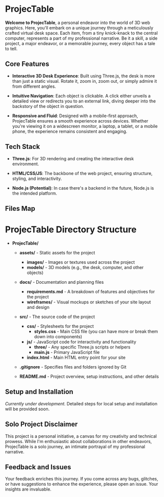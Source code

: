 # ProjecTable

**Welcome to ProjecTable**, a personal endeavor into the world of 3D web graphics. Here, you'll embark on a unique journey through a meticulously crafted virtual desk space. Each item, from a tiny knick-knack to the central computer, represents a part of my professional narrative. Be it a skill, a side project, a major endeavor, or a memorable journey, every object has a tale to tell.

## Core Features

- **Interactive 3D Desk Experience**: Built using Three.js, the desk is more than just a static visual. Rotate it, zoom in, zoom out, or simply admire it from different angles.
  
- **Intuitive Navigation**: Each object is clickable. A click either unveils a detailed view or redirects you to an external link, diving deeper into the backstory of the object in question.
  
- **Responsive and Fluid**: Designed with a mobile-first approach, ProjecTable ensures a smooth experience across devices. Whether you're viewing it on a widescreen monitor, a laptop, a tablet, or a mobile phone, the experience remains consistent and engaging.

## Tech Stack

- **Three.js**: For 3D rendering and creating the interactive desk environment.
  
- **HTML/CSS/JS**: The backbone of the web project, ensuring structure, styling, and interactivity.
  
- **Node.js (Potential)**: In case there's a backend in the future, Node.js is the intended platform.

## Files Map

# ProjecTable Directory Structure

- **ProjecTable/**
  - **assets/** - Static assets for the project
    - **images/** - Images or textures used across the project
    - **models/** - 3D models (e.g., the desk, computer, and other objects)
    
  - **docs/** - Documentation and planning files
    - **requirements.md** - A breakdown of features and objectives for the project
    - **wireframes/** - Visual mockups or sketches of your site layout and design
    
  - **src/** - The source code of the project
    - **css/** - Stylesheets for the project
      - **styles.css** - Main CSS file (you can have more or break them down into components)
    - **js/** - JavaScript code for interactivity and functionality
      - **three/** - Any specific Three.js scripts or helpers
      - **main.js** - Primary JavaScript file
    - **index.html** - Main HTML entry point for your site
    
  - **.gitignore** - Specifies files and folders ignored by Git
  - **README.md** - Project overview, setup instructions, and other details

## Setup and Installation

*Currently under development.* Detailed steps for local setup and installation will be provided soon.

## Solo Project Disclaimer

This project is a personal initiative, a canvas for my creativity and technical prowess. While I'm enthusiastic about collaborations in other endeavors, ProjecTable is a solo journey, an intimate portrayal of my professional narrative.

## Feedback and Issues

Your feedback enriches this journey. If you come across any bugs, glitches, or have suggestions to enhance the experience, please open an issue. Your insights are invaluable.
